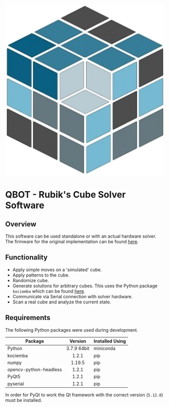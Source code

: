 ![alt text](https://github.com/waldhube16/Qbot_SW/blob/80959a9ff68713f4741769fa998b792187806ca6/GUI/Resources/Logo_sharper.png "Qbot Logo") 
# QBOT - Rubik's Cube Solver Software
## Overview
This software can be used standalone or with an actual hardware solver. The firmware for the original implementation can be found [here](https://github.com/Axodarap/QBot_firmware).
## Functionality 
- Apply simple moves on a 'simulated' cube.
- Apply patterns to the cube.  
- Randomize cube. 
- Generate solutions for arbitrary cubes. This uses the Python package `kociemba` which can be found [here](https://github.com/muodov/kociemba).
- Communicate via Serial connection with solver hardware. 
- Scan a real cube and analyze the current state.
## Requirements 
The following Python packages were used during development. 

| Package                | Version       | Installed Using |
| ---------------------- |:-------------:| --------------- |
| Python                 | 3.7.9 64bit   | miniconda       |
| kociemba               | 1.2.1         | pip             |
| numpy                  | 1.19.5        | pip             |
| opencv-python-headless | 1.2.1         | pip             |
| PyQt5                  | 1.2.1         | pip             |
| pyserial               | 1.2.1         | pip             |

In order for PyQt to work the Qt framework with the correct version (`5.12.8`) must be installed. 
